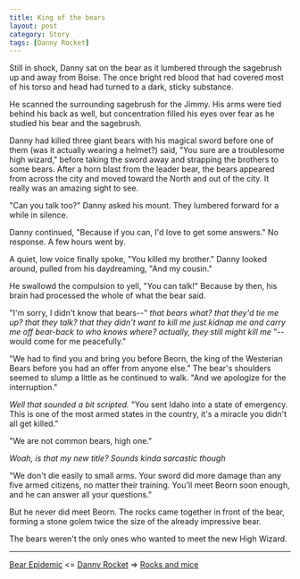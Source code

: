 ```yaml
---
title: King of the bears
layout: post
category: Story
tags: [Danny Rocket]
---
```

Still in shock, Danny sat on the bear as it lumbered through the sagebrush up and away from Boise. The once bright red blood that had covered most of his torso and head had turned to a dark, sticky substance.

He scanned the surrounding sagebrush for the Jimmy. His arms were tied behind his back as well, but concentration filled his eyes over fear as he studied his bear and the sagebrush.

<!-- more -->

Danny had killed three giant bears with his magical sword before one of them (was it actually wearing a helmet?) said, "You sure are a troublesome high wizard," before taking the sword away and strapping the brothers to some bears. After a horn blast from the leader bear, the bears appeared from across the city and moved toward the North and out of the city. It really was an amazing sight to see.

"Can you talk too?" Danny asked his mount. They lumbered forward for a while in silence.

Danny continued, "Because if you can, I'd love to get some answers." No response. A few hours went by.

A quiet, low voice finally spoke, "You killed my brother." Danny looked around, pulled from his daydreaming, "And my cousin."

He swallowd the compulsion to yell, "You can talk!" Because by then, his brain had processed the whole of what the bear said.

"I'm sorry, I didn't know that bears--" _that bears what? that they'd tie me up? that they talk? that they didn't want to kill me just kidnap me and carry me off bear-back to who knows where? actually, they still might kill me_ "--would come for me peacefully."

"We had to find you and bring you before Beorn, the king of the Westerian Bears before you had an offer from anyone else." The bear's shoulders seemed to slump a little as he continued to walk. "And we apologize for the interruption."

_Well that sounded a bit scripted._ "You sent Idaho into a state of emergency. This is one of the most armed states in the country, it's a miracle you didn't all get killed."

"We are not common bears, high one."

_Woah, is that my new title? Sounds kinda sarcastic though_

"We don't die easily to small arms. Your sword did more damage than any five armed citizens, no matter their training. You'll meet Beorn soon enough, and he can answer all your questions."

But he never did meet Beorn. The rocks came together in front of the bear, forming a stone golem twice the size of the already impressive bear.

The bears weren't the only ones who wanted to meet the new High Wizard.

---

 [Bear Epidemic](/story/2017/04/01/bear-epidemic)  <= [Danny Rocket](/danny-rocket) =>  [Rocks and mice](/story/2017/04/08/rocks-and-mice)
